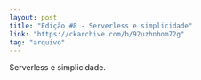 ```yaml
---
layout: post
title: "Edição #8 - Serverless e simplicidade"
link: "https://ckarchive.com/b/92uzhnhom72g"
tag: "arquivo"
---
```


Serverless e simplicidade.

